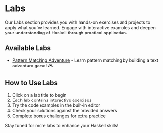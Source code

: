 # Labs

Our Labs section provides you with hands-on exercises and projects to apply what you've learned. Engage with interactive examples and deepen your understanding of Haskell through practical application.

## Available Labs

- [Pattern Matching Adventure](#/labs/pattern-matching-lab) - Learn pattern matching by building a text adventure game! 🎮

## How to Use Labs

1. Click on a lab title to begin
2. Each lab contains interactive exercises
3. Try the code examples in the built-in editor
4. Check your solutions against the provided answers
5. Complete bonus challenges for extra practice

Stay tuned for more labs to enhance your Haskell skills!

